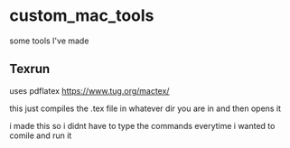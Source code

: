 # custom_mac_tools
some tools I've made

## Texrun
uses pdflatex https://www.tug.org/mactex/

this just compiles the .tex file in whatever dir you are in and then opens it

i made this so i didnt have to type the commands everytime i wanted to comile and run it
